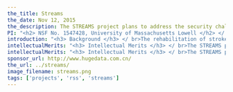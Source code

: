 ```yaml
---
the_title: Streams
the_date: Nov 12, 2015
the_description: The STREAMS project plans to address the security challenges in transferring and processing patient related sensor data by developing a Secure Transport and REsearch Architecture for Monitoring Stroke Recovery (STREAMS), a technical proof-of-concept implementation, to secure end-to-end sensor data streams using secure software defined networking and elastic compute and storage resources.
PI: "<h2> NSF No. 1547428, University of Massachusetts Lowell </h2> </ br> <h3> PI: </h3> Yan Luo </ br> <h3> Co-PIs: </h3> Yu Cao, Xinwen Fu, Martin Margala </ br> "
introduction: "<h3> Background </h3> </ br>The rehabilitation of stroke patients is a long but critical process for their long-term wellness. An advanced rehabilitation environment is being established at Chattanooga, Tennessee to provide real-time multi-modal sensor-based monitoring of patients (using webcams and wearable sensors) that can reduce the risk of events such as accidental falls and inappropriate dietary intake and support at-home rehabilitation. Sensor-generated live data streams about patient status and activities are processed at data centers for real-time analytics, helping healthcare professionals to respond to patients' needs quickly and effectively. As the data streams may contain electronic Protected Health Information (ePHI), they must be protected so that transmission and usage conform to security and privacy regulations, such as HIPAA/HITECH and applicable state laws. We plan to address the security challenges in this environment by developing a Secure Transport and REsearch Architecture for Monitoring Stroke Recovery (STREAMS), a technical proof-of-concept implementation, to secure end-to-end sensor data streams using security software defined networking (S2DN) technologies, and elastic compute and storage resources. The project team consists of healthcare professionals from Erlanger Southeast Regional Stroke Center, medical researchers from UMass Medical School, computer scientists at UMass Lowell, IT staff at the collaborating institutions, engineering staff from Internet2, Chameleon Cloud and CloudLab, as well as industrial partners (Corsa and Extreme Networks). "
intellectualMerits: "<h3> Intellectual Merits </h3> </ br>The STREAMS project will contribute novel and generalizable solutions to security challenges in the fields of networking, data analytics, biomedical research, and healthcare/clinical practice. 1) It will be the very first prototype of a secure network architecture to provide advanced data analytics-based healthcare to stroke patients in a realistic clinical environment; 2) A Secure SDN controller (S2DN) will be designed to authenticate, identify, and direct encrypted data streams to ensure the data streaming over the network are HIPAA/HITECH compliant, provide guidance in provisioning of compute resources at the cloud, and apply the most appropriate decryption algorithms based on the role of users, priority, types and source of the sensor data stream, as well as network conditions; and 3) We will design a generalizable secure hardware and software architecture to collect, encrypt, decrypt, store, transport, analyze, and maintain the integrity and availability of the data from these multimodal sensors to enable them to be fused using analytics algorithms to learn about patient activities that are highly relevant to stroke recovery."
intellectualMerits: "<h3> Intellectual Merits </h3> </ br>The STREAMS project is anticipated to produce a number of important broader impacts:<ol> <li> It will significantly improve the healthcare outcomes of stroke patients by providing ubiquitous care to them, reducing healthcare costs by allowing patients to rehabilitate in their homes, helping healthcare providers reach a large number of patients in need, and predicting risky events and reducing response time</li> <li> It will promote teaching and broaden participation of underrepresented groups, including Hispanic and female students whom we will recruit for the project. It will also create research opportunities for both undergraduate and graduate students and extend knowledge through education and outreach. </li> <li> It will generate new knowledge for the networking community at large and the proposed network infrastructure can also be used as a common platform for studying future network applications.</li> <li> The project will strengthen the ongoing partnership among the medical professionals, medical science researchers and computer scientists.</li> </ol>"
sponsor_url: http://www.hugedata.com.cn/
the_url: ../streams/
image_filename: streams.png
tags: ['projects', 'rss', 'streams']
---
```

